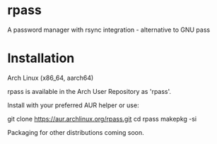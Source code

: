 # rpass
A password manager with rsync integration - alternative to GNU pass

# Installation

Arch Linux (x86_64, aarch64)

rpass is available in the Arch User Repository as 'rpass'.

Install with your preferred AUR helper or use:

git clone https://aur.archlinux.org/rpass.git
cd rpass
makepkg -si

Packaging for other distributions coming soon.

